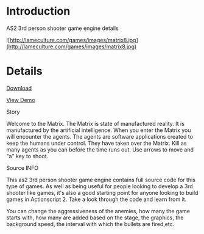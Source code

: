 # Introduction #

AS2 3rd person shooter game engine details


![http://lameculture.com/games/images/matrix8.jpg](http://lameculture.com/games/images/matrix8.jpg)

# Details #

[Download](http://flasharing.googlecode.com/files/ma3x161108.rar)

[View Demo](http://lameculture.com/playgame/2929/matrix-overloaded.html)

Story

Welcome to the Matrix. The Matrix is state of manufactured reality. It is manufactured by the artificial intelligence. When you enter the Matrix you will encounter the agents. The agents are software applications created to keep the humans under control. They have taken over the Matrix. Kill as many agents as you can before the time runs out. Use arrows to move and "a" key to shoot.

Source INFO

This as2 3rd person shooter game engine contains full source code for this type of games. As well as being useful for people looking to develop a 3rd shooter like games, it's also a good starting point for anyone looking to build games in Actionscript 2. Take a look through the code and learn from it.

You can change the aggressiveness of the anemies, how many the game starts with, how many are added based on the stage, the graphics, the background speed, the interval with which the bullets are fired,etc.